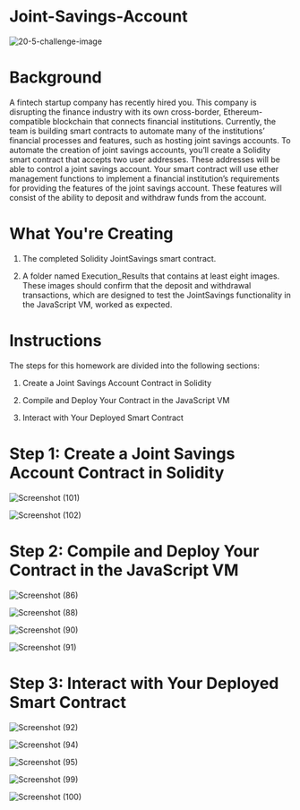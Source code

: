 # Joint-Savings-Account

![20-5-challenge-image](https://github.com/shahp630/Joint-Savings-Account/assets/133065460/aaa0dec5-5c78-4bbd-9ee5-68157849fb68)

# Background
A fintech startup company has recently hired you. This company is disrupting the finance industry with its own cross-border, Ethereum-compatible blockchain that connects financial institutions. Currently, the team is building smart contracts to automate many of the institutions’ financial processes and features, such as hosting joint savings accounts.
To automate the creation of joint savings accounts, you’ll create a Solidity smart contract that accepts two user addresses. These addresses will be able to control a joint savings account. Your smart contract will use ether management functions to implement a financial institution’s requirements for providing the features of the joint savings account. These features will consist of the ability to deposit and withdraw funds from the account.

# What You're Creating

1) The completed Solidity JointSavings smart contract.


2) A folder named Execution_Results that contains at least eight images. These images should confirm that the deposit and withdrawal transactions, which are designed to test the JointSavings functionality in the JavaScript VM, worked as expected.



# Instructions

The steps for this homework are divided into the following sections:

1) Create a Joint Savings Account Contract in Solidity

2) Compile and Deploy Your Contract in the JavaScript VM

3) Interact with Your Deployed Smart Contract


# Step 1: Create a Joint Savings Account Contract in Solidity

![Screenshot (101)](https://github.com/shahp630/Joint-Savings-Account/assets/133065460/13226b8c-2946-47de-9a44-0f2c093342a0)

![Screenshot (102)](https://github.com/shahp630/Joint-Savings-Account/assets/133065460/0e544d17-2ca4-44c7-b5b2-f07d2397b84b)


# Step 2: Compile and Deploy Your Contract in the JavaScript VM

![Screenshot (86)](https://github.com/shahp630/Joint-Savings-Account/assets/133065460/f8b41278-22e5-412a-9f5d-d634cbbbca58)

![Screenshot (88)](https://github.com/shahp630/Joint-Savings-Account/assets/133065460/1e57f31e-fa47-4797-9a26-80b79f4f53c6)

![Screenshot (90)](https://github.com/shahp630/Joint-Savings-Account/assets/133065460/af81a8eb-2a90-4e16-9be8-fae4cb601e20)

![Screenshot (91)](https://github.com/shahp630/Joint-Savings-Account/assets/133065460/7ff14e0e-8d1c-4faf-bb07-ec8ef07d46da)

# Step 3: Interact with Your Deployed Smart Contract

![Screenshot (92)](https://github.com/shahp630/Joint-Savings-Account/assets/133065460/f015a3e6-774a-44b4-8e05-af96f3afc6a4)

![Screenshot (94)](https://github.com/shahp630/Joint-Savings-Account/assets/133065460/794041ec-7da4-46ec-920a-ebd796685a21)

![Screenshot (95)](https://github.com/shahp630/Joint-Savings-Account/assets/133065460/8ce086fd-5de5-4c52-8a2d-839e570a1b16)

![Screenshot (99)](https://github.com/shahp630/Joint-Savings-Account/assets/133065460/0c85d418-074d-4c8c-a8c4-792e49cc5541)

![Screenshot (100)](https://github.com/shahp630/Joint-Savings-Account/assets/133065460/7fc180e7-9024-4284-90e3-31e226db205d)










